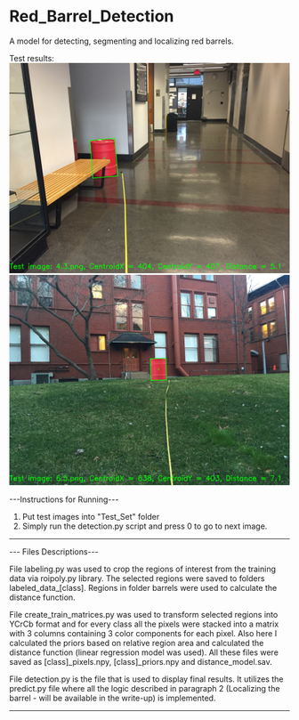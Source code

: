 # Red_Barrel_Detection
A model for detecting, segmenting and localizing red barrels.

Test results:
![Screenshot](output/4.3.png)
![Screenshot](output/6.5.png)

---Instructions for Running---

1) Put test images into "Test_Set" folder
2) Simply run the detection.py script and press 0 to go to next image.

--------------------------------------------------------------------------------------------------------------------------------------

--- Files Descriptions---

File labeling.py was used to crop the regions of interest from the training data via roipoly.py library. 
The selected regions were saved to folders labeled_data_[class]. 
Regions in folder barrels were used to calculate the distance function.

File create_train_matrices.py was used to transform selected regions into YCrCb format and for every class all the pixels 
were stacked into a matrix with 3 columns containing 3 color components for each pixel. 
Also here I calculated the priors based on relative region area and calculated the distance function (linear regression model was used). 
All these files were saved as [class]_pixels.npy, [class]_priors.npy and distance_model.sav.

File detection.py is the file that is used to display final results. 
It utilizes the predict.py file where all the logic described in paragraph 2 (Localizing the barrel - will be available in the write-up) is implemented.

--------------------------------------------------------------------------------------------------------------------------------------


